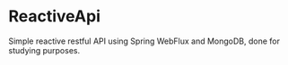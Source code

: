 # ReactiveApi
Simple reactive restful API using Spring WebFlux and MongoDB, done for studying purposes.
